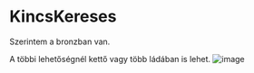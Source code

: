 # KincsKereses

Szerintem a bronzban van.

A többi lehetőségnél kettő vagy több ládában is lehet.
![image](https://user-images.githubusercontent.com/95653038/171423479-a1e3d545-d6a5-4e3e-8a12-00ed45f9b834.png)

